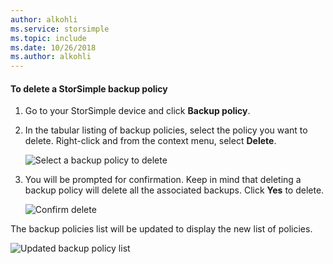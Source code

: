 ```yaml
---
author: alkohli
ms.service: storsimple
ms.topic: include
ms.date: 10/26/2018
ms.author: alkohli
---
```


<!--author=alkohli last changed: 01/02/17-->

#### To delete a StorSimple backup policy

1. Go to your StorSimple device and click **Backup policy**.

2. In the tabular listing of backup policies, select the policy you want to delete. Right-click and from the context menu, select **Delete**.

    ![Select a backup policy to delete](./media/storsimple-8000-delete-backup-policy/deletebupol1.png)

3. You will be prompted for confirmation. Keep in mind that deleting a backup policy will delete all the associated backups. Click **Yes** to delete.

    ![Confirm delete](./media/storsimple-8000-delete-backup-policy/deletebupol2.png)

The backup policies list will be updated to display the new list of policies.

![Updated backup policy list](./media/storsimple-8000-delete-backup-policy/deletebupol5.png)